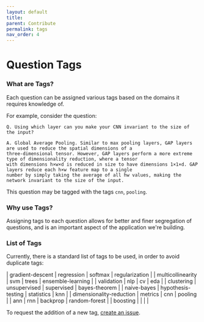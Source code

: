 ```yaml
---
layout: default
title:
parent: Contribute
permalink: tags
nav_order: 4
---
```


# Question Tags

### What are Tags?
Each question can be assigned various tags based on the domains it requires knowledge of.

For example, consider the question:

```
Q. Using which layer can you make your CNN invariant to the size of the input?

A. Global Average Pooling. Similar to max pooling layers, GAP layers are used to reduce the spatial dimensions of a
three-dimensional tensor. However, GAP layers perform a more extreme type of dimensionality reduction, where a tensor
with dimensions h×w×d is reduced in size to have dimensions 1×1×d. GAP layers reduce each h×w feature map to a single
number by simply taking the average of all hw values, making the network invariant to the size of the input.
```

This question may be tagged with the tags ```cnn```, ```pooling```.

### Why use Tags?
Assigning tags to each question allows for better and finer segregation of questions, and is an important aspect of the application we're building.

### List of Tags
Currently, there is a standard list of tags to be used, in order to avoid duplicate tags:

| gradient-descent | regression | softmax | regularization |
| multicollinearity | svm | trees | ensemble-learning |
| validation | nlp | cv | eda |
| clustering | unsupervised | supervised | bayes-theorem |
| naive-bayes | hypothesis-testing | statistics | knn |
| dimensionality-reduction | metrics | cnn | pooling |
| ann | rnn | backprop | random-forest |
| boosting | | | |

To request the addition of a new tag, [create an issue](/basics#create-a-new-issue).
